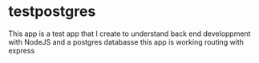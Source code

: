 # testpostgres

This app is a test app that I create to understand back end developpment with NodeJS and a postgres databasse
this app is working routing with express
